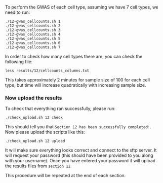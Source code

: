 To perform the GWAS of each cell type, assuming we have 7 cell types, we need to run:

```
./12-gwas_cellcounts.sh 1
./12-gwas_cellcounts.sh 2
./12-gwas_cellcounts.sh 3
./12-gwas_cellcounts.sh 4
./12-gwas_cellcounts.sh 5
./12-gwas_cellcounts.sh 6
./12-gwas_cellcounts.sh 7
```

In order to check how many cell types there are, you can check the following file:

```
less results/12/cellcounts_columns.txt
```

This takes approximately 2 minutes for sample size of 100 for each cell type, but time will increase quadratically with increasing sample size.

### Now upload the results

To check that everything ran successfully, please run:

```
./check_upload.sh 12 check
```

This should tell you that `Section 12 has been successfully completed!`. Now please upload the scripts like this:

```
./check_upload.sh 12 upload
```

It will make sure everything looks correct and connect to the sftp server. It will request your password (this should have been provided to you along with your username). Once you have entered your password it will upload the results files from `section 12`.

This procedure will be repeated at the end of each section.